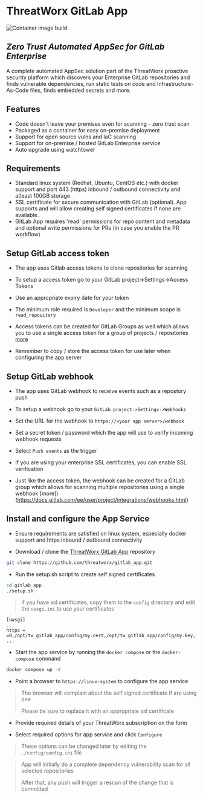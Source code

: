 # ThreatWorx GitLab App

![Container image build](https://github.com/threatworx/gitlab_app/actions/workflows/build.yml/badge.svg)

## _Zero Trust Automated AppSec for GitLab Enterprise_

A complete automated AppSec solution part of the ThreatWorx proactive security platform which discovers your Enterprise GitLab repositories and finds vulnerable dependencies, run static tests on code and Infrastructure-As-Code files, finds embedded secrets and more.

## Features

- Code doesn't leave your premises even for scanning - zero trust scan
- Packaged as a container for easy on-premise deployment
- Support for open source vulns and IaC scanning
- Support for on-premise / hosted GitLab Enterprise service
- Auto upgrade using watchtower

## Requirements

- Standard linux system (Redhat, Ubuntu, CentOS etc.) with docker support and port 443 (https) inbound / outbound connectivity and atleast 100GB storage
- SSL certificate for secure communication with GitLab (optional). App supports and will allow creating self signed certificates if none are available.
- GitLab App requires 'read' permissions for repo content and metadata and optional write permissions for PRs (in case you enable the PR workflow)

## Setup GitLab access token

- The app uses Gitlab access tokens to clone repositories for scanning

- To setup a access token go to your GitLab project->Settings->Access Tokens

- Use an appropriate expiry date for your token

- The minimum role required is `Developer` and the minimum scope is `read_repository`

- Access tokens can be created for GitLab Groups as well which allows you to use a single access token for a group of projects / repositories [more](https://docs.gitlab.com/ee/user/group/settings/group_access_tokens.html)

- Remember to copy / store the access token for use later when configuring the app server

## Setup GitLab webhook

- The app uses GitLab webhook to receive events such as a repostory push

- To setup a webhook go to your `GitLab project->Settings->Webhooks`

- Set the URL for the webhook to `https://<your app server>/webhook`

- Set a secret token / password which the app will use to verify incoming webhook requests

- Select `Push events` as the trigger

- If you are using your enterprise SSL certificates, you can enable SSL verification

- Just like the access token, the webhook can be created for a GitLab group which allows for scanning multiple repositories using a single webhook [more])(https://docs.gitlab.com/ee/user/project/integrations/webhooks.html)

## Install and configure the App Service

- Ensure requirements are satisfied on linux system, especially docker support and https inbound / outbound connectivity

- Download / clone the [ThreatWorx GitLab App](https://github.com/threatworx/gitlab_app) repository

```bash
git clone https://github.com/threatworx/gitlab_app.git
```

- Run the setup.sh script to create self signed certificates

```bash
cd gitlab_app
./setup.sh
```

> If you have ssl certificates, copy them to the ``config`` directory and edit the ``uwsgi.ini`` to use your certificates

```
[uwsgi]
...
https = =0,/opt/tw_gitlab_app/config/my.cert,/opt/tw_gitlab_app/config/my.key,...
...
```

- Start the app service by running the ``docker compose`` or the ``docker-compose`` command

```bash
docker compose up -d
```

- Point a browser to ``https://linux-system`` to configure the app service

> The browser will complain about the self signed certificate if are using one
>
> Please be sure to replace it with an appropriate ssl certificate

- Provide required details of your ThreatWorx subscription on the form 

- Select required options for app service and click ``Configure``

> These options can be changed later by editing the ``./config/config.ini`` file

> App will initially do a complete dependency vulnerability scan for all selected repositories
>
> After that, any push will trigger a rescan of the change that is committed
